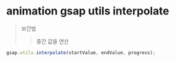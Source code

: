 # animation gsap utils interpolate

> 보간법
>
> > 중간 값을 연산

```js
gsap.utils.interpolate(startValue, endValue, progress);
```
